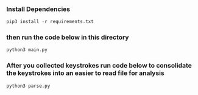 
### Install Dependencies  
```python
pip3 install -r requirements.txt
```
### then run the code below in this directory
```python
python3 main.py 
```

### After you collected keystrokes run code below to consolidate the keystrokes into an easier to read file for analysis 

```python
python3 parse.py
```